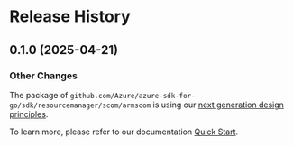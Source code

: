 # Release History

## 0.1.0 (2025-04-21)
### Other Changes

The package of `github.com/Azure/azure-sdk-for-go/sdk/resourcemanager/scom/armscom` is using our [next generation design principles](https://azure.github.io/azure-sdk/general_introduction.html).

To learn more, please refer to our documentation [Quick Start](https://aka.ms/azsdk/go/mgmt).